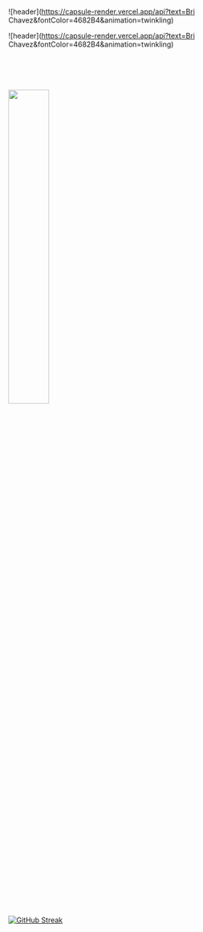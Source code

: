 ![header](https://capsule-render.vercel.app/api?text=Bri Chavez&fontColor=4682B4&animation=twinkling)

![header](https://capsule-render.vercel.app/api?text=Bri Chavez&fontColor=4682B4&animation=twinkling)

</br>
</br>
</br>
</br>

<div id="header" align="left">
  <img src="https://blog.panoply.io/hs-fs/hubfs/Blog_images/5%20data%20tasks-%20gif1.gif?width=300&height=225&name=5%20data%20tasks-%20gif1.gif" width="40%"/>
</div>




</br>
</br>
</br>
</br>


[![GitHub Streak](https://streak-stats.demolab.com?user=brichavez&theme=deepBlue)](https://git.io/streak-stats)

